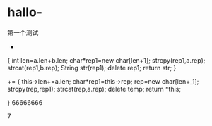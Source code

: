 # hallo-
第一个测试

+
{
 int len=a.len+b.len;
 char*rep1=new char[len+1];
 strcpy(rep1,a.rep);
 strcat(rep1,b.rep);
 String str(rep1);
 delete rep1;
 return str;
}

+=
{
  this->len+=a.len;
  char*rep1=this->rep;
  rep=new char[len+_1];
  strcpy(rep,rep1);
  strcat(rep,a.rep);
  delete temp;
  return *this;
 
}
66666666


7
